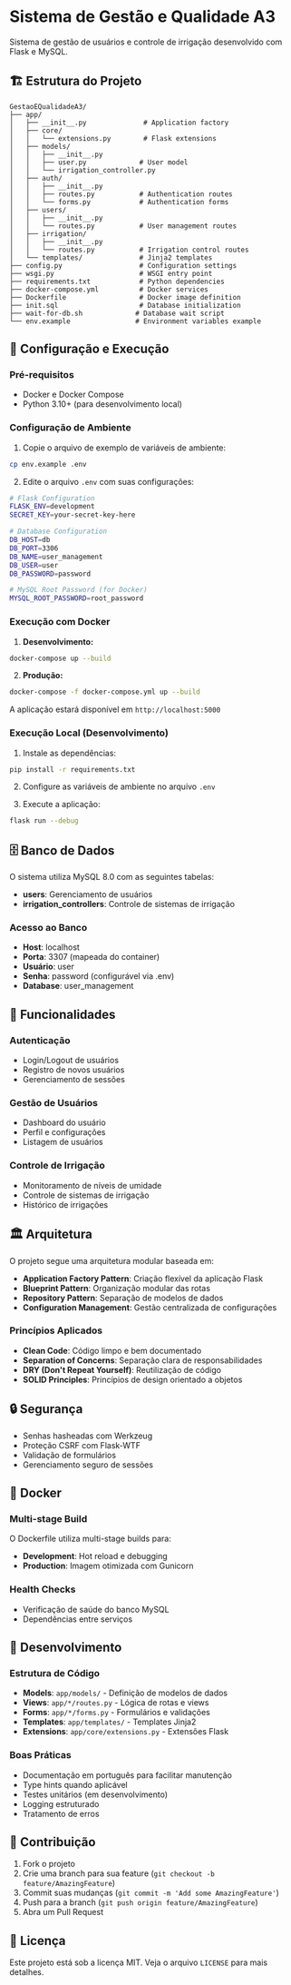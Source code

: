 # Sistema de Gestão e Qualidade A3

Sistema de gestão de usuários e controle de irrigação desenvolvido com Flask e MySQL.

## 🏗️ Estrutura do Projeto

```
GestaoEQualidadeA3/
├── app/
│   ├── __init__.py              # Application factory
│   ├── core/
│   │   └── extensions.py        # Flask extensions
│   ├── models/
│   │   ├── __init__.py
│   │   ├── user.py             # User model
│   │   └── irrigation_controller.py
│   ├── auth/
│   │   ├── __init__.py
│   │   ├── routes.py           # Authentication routes
│   │   └── forms.py            # Authentication forms
│   ├── users/
│   │   ├── __init__.py
│   │   └── routes.py           # User management routes
│   ├── irrigation/
│   │   ├── __init__.py
│   │   └── routes.py           # Irrigation control routes
│   └── templates/              # Jinja2 templates
├── config.py                   # Configuration settings
├── wsgi.py                     # WSGI entry point
├── requirements.txt            # Python dependencies
├── docker-compose.yml          # Docker services
├── Dockerfile                  # Docker image definition
├── init.sql                    # Database initialization
├── wait-for-db.sh             # Database wait script
└── env.example                # Environment variables example
```

## 🚀 Configuração e Execução

### Pré-requisitos

- Docker e Docker Compose
- Python 3.10+ (para desenvolvimento local)

### Configuração de Ambiente

1. Copie o arquivo de exemplo de variáveis de ambiente:
```bash
cp env.example .env
```

2. Edite o arquivo `.env` com suas configurações:
```bash
# Flask Configuration
FLASK_ENV=development
SECRET_KEY=your-secret-key-here

# Database Configuration
DB_HOST=db
DB_PORT=3306
DB_NAME=user_management
DB_USER=user
DB_PASSWORD=password

# MySQL Root Password (for Docker)
MYSQL_ROOT_PASSWORD=root_password
```

### Execução com Docker

1. **Desenvolvimento:**
```bash
docker-compose up --build
```

2. **Produção:**
```bash
docker-compose -f docker-compose.yml up --build
```

A aplicação estará disponível em `http://localhost:5000`

### Execução Local (Desenvolvimento)

1. Instale as dependências:
```bash
pip install -r requirements.txt
```

2. Configure as variáveis de ambiente no arquivo `.env`

3. Execute a aplicação:
```bash
flask run --debug
```

## 🗄️ Banco de Dados

O sistema utiliza MySQL 8.0 com as seguintes tabelas:

- **users**: Gerenciamento de usuários
- **irrigation_controllers**: Controle de sistemas de irrigação

### Acesso ao Banco

- **Host**: localhost
- **Porta**: 3307 (mapeada do container)
- **Usuário**: user
- **Senha**: password (configurável via .env)
- **Database**: user_management

## 🔧 Funcionalidades

### Autenticação
- Login/Logout de usuários
- Registro de novos usuários
- Gerenciamento de sessões

### Gestão de Usuários
- Dashboard do usuário
- Perfil e configurações
- Listagem de usuários

### Controle de Irrigação
- Monitoramento de níveis de umidade
- Controle de sistemas de irrigação
- Histórico de irrigações

## 🏛️ Arquitetura

O projeto segue uma arquitetura modular baseada em:

- **Application Factory Pattern**: Criação flexível da aplicação Flask
- **Blueprint Pattern**: Organização modular das rotas
- **Repository Pattern**: Separação de modelos de dados
- **Configuration Management**: Gestão centralizada de configurações

### Princípios Aplicados

- **Clean Code**: Código limpo e bem documentado
- **Separation of Concerns**: Separação clara de responsabilidades
- **DRY (Don't Repeat Yourself)**: Reutilização de código
- **SOLID Principles**: Princípios de design orientado a objetos

## 🔒 Segurança

- Senhas hasheadas com Werkzeug
- Proteção CSRF com Flask-WTF
- Validação de formulários
- Gerenciamento seguro de sessões

## 🐳 Docker

### Multi-stage Build
O Dockerfile utiliza multi-stage builds para:
- **Development**: Hot reload e debugging
- **Production**: Imagem otimizada com Gunicorn

### Health Checks
- Verificação de saúde do banco MySQL
- Dependências entre serviços

## 📝 Desenvolvimento

### Estrutura de Código

- **Models**: `app/models/` - Definição de modelos de dados
- **Views**: `app/*/routes.py` - Lógica de rotas e views
- **Forms**: `app/*/forms.py` - Formulários e validações
- **Templates**: `app/templates/` - Templates Jinja2
- **Extensions**: `app/core/extensions.py` - Extensões Flask

### Boas Práticas

- Documentação em português para facilitar manutenção
- Type hints quando aplicável
- Testes unitários (em desenvolvimento)
- Logging estruturado
- Tratamento de erros

## 🤝 Contribuição

1. Fork o projeto
2. Crie uma branch para sua feature (`git checkout -b feature/AmazingFeature`)
3. Commit suas mudanças (`git commit -m 'Add some AmazingFeature'`)
4. Push para a branch (`git push origin feature/AmazingFeature`)
5. Abra um Pull Request

## 📄 Licença

Este projeto está sob a licença MIT. Veja o arquivo `LICENSE` para mais detalhes. 